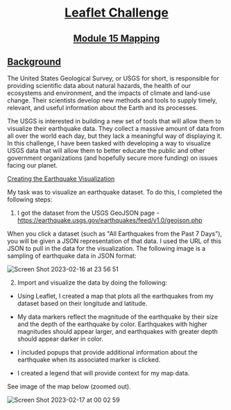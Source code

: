 # <p align="center"> <ins>Leaflet Challenge</ins> 
## <p align="center"> <ins>Module 15 Mapping</ins> 


## <ins>Background</ins>

The United States Geological Survey, or USGS for short, is responsible for providing scientific data about natural hazards, the health of our ecosystems and environment, and the impacts of climate and land-use change. Their scientists develop new methods and tools to supply timely, relevant, and useful information about the Earth and its processes.

The USGS is interested in building a new set of tools that will allow them to visualize their earthquake data. They collect a massive amount of data from all over the world each day, but they lack a meaningful way of displaying it. In this challenge, I have been tasked with developing a way to visualize USGS data that will allow them to better educate the public and other government organizations (and hopefully secure more funding) on issues facing our planet.

<ins>Creating the Earthquake Visualization</ins>

My task was to visualize an earthquake dataset. To do this, I completed the following steps:

1. I got the dataset from the USGS GeoJSON page - https://earthquake.usgs.gov/earthquakes/feed/v1.0/geojson.php

When you click a dataset (such as "All Earthquakes from the Past 7 Days"), you will be given a JSON representation of that data. I used the URL of this JSON to pull in the data for the visualization. The following image is a sampling of earthquake data in JSON format:

![Screen Shot 2023-02-16 at 23 56 51](https://user-images.githubusercontent.com/116304118/219514755-6d06ecab-185b-4859-838a-71994d5869bb.png)


2. Import and visualize the data by doing the following:

- Using Leaflet, I created a map that plots all the earthquakes from my dataset based on their longitude and latitude.

- My data markers reflect the magnitude of the earthquake by their size and the depth of the earthquake by color. Earthquakes with higher magnitudes should appear larger, and earthquakes with greater depth should appear darker in color.


- I included popups that provide additional information about the earthquake when its associated marker is clicked.

- I created a legend that will provide context for my map data.

See image of the map below (zoomed out). 

![Screen Shot 2023-02-17 at 00 02 59](https://user-images.githubusercontent.com/116304118/219515419-bb579ba2-643d-45c6-a412-1f7481b66611.png)

